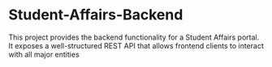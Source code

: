 # Student-Affairs-Backend
This project provides the backend functionality for a Student Affairs portal. It exposes a well-structured REST API that allows frontend clients to interact with all major entities
